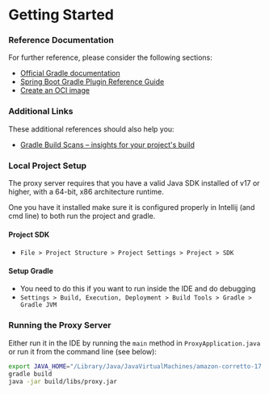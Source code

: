 # Getting Started

### Reference Documentation
For further reference, please consider the following sections:

* [Official Gradle documentation](https://docs.gradle.org)
* [Spring Boot Gradle Plugin Reference Guide](https://docs.spring.io/spring-boot/docs/3.0.0/gradle-plugin/reference/html/)
* [Create an OCI image](https://docs.spring.io/spring-boot/docs/3.1.0/gradle-plugin/reference/html/#build-image)

### Additional Links
These additional references should also help you:

* [Gradle Build Scans – insights for your project's build](https://scans.gradle.com#gradle)


### Local Project Setup

The proxy server requires that you have a valid Java SDK installed of v17 or higher, with a 64-bit, x86 architecture runtime.

One you have it installed make sure it is configured properly in Intellij (and cmd line) to both run the project and gradle.

#### Project SDK
* `File > Project Structure > Project Settings > Project > SDK`

#### Setup Gradle
* You need to do this if you want to run inside the IDE and do debugging
* `Settings > Build, Execution, Deployment > Build Tools > Gradle > Gradle JVM`


### Running the Proxy Server

Either run it in the IDE by running the `main` method in `ProxyApplication.java` or run it from the command line (see below):

```bash
export JAVA_HOME="/Library/Java/JavaVirtualMachines/amazon-corretto-17.jdk/Contents/Home"
gradle build 
java -jar build/libs/proxy.jar
```